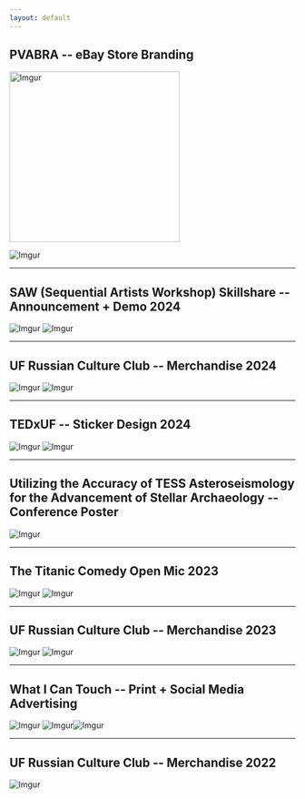```yaml
---
layout: default
---
```


## PVABRA -- eBay Store Branding

<img src="https://i.imgur.com/U1Gm587.png" alt="Imgur" style="width:300px; height:300px;">

![Imgur](https://i.imgur.com/yU53AUk.png)

* * *

## SAW (Sequential Artists Workshop) Skillshare -- Announcement + Demo 2024

![Imgur](https://i.imgur.com/W18OEp4.png)
![Imgur](https://i.imgur.com/jVSgGqa.png)

* * *

## UF Russian Culture Club -- Merchandise 2024

![Imgur](https://i.imgur.com/ZwMmtb9.png)
![Imgur](https://i.imgur.com/aCGCCjV.png)

* * *

## TEDxUF -- Sticker Design 2024

![Imgur](https://i.imgur.com/aNA5QAd.jpg)
![Imgur](https://i.imgur.com/SCI1HGX.png)

* * *

## Utilizing the Accuracy of TESS Asteroseismology for the Advancement of Stellar Archaeology -- Conference Poster

![Imgur](https://i.imgur.com/XbmoSWV.png)

* * *

## The Titanic Comedy Open Mic 2023

![Imgur](https://i.imgur.com/bUkf3HM.png)
![Imgur](https://i.imgur.com/ll58DNV.png)

* * *

## UF Russian Culture Club -- Merchandise 2023

![Imgur](https://i.imgur.com/1vadQ8T.png)
![Imgur](https://i.imgur.com/JmIFrLT.png)

* * *

## What I Can Touch -- Print + Social Media Advertising 

![Imgur](https://i.imgur.com/sW63sFV.png)
![Imgur](https://i.imgur.com/uB0dA69.png)![Imgur](https://i.imgur.com/yj6DbpM.png)

* * *

## UF Russian Culture Club -- Merchandise 2022

![Imgur](https://i.imgur.com/cTvFNbj.png)




